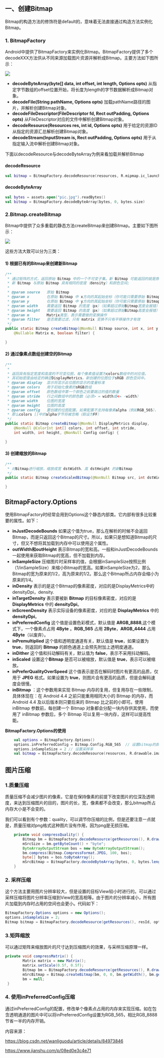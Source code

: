 ## 一、创建Bitmap

Bitmap的构造方法的修饰符是default的，意味着无法直接通过构造方法实例化Bitmap。



### 1. BitmapFactory

Android中提供了BitmapFactory来实例化Bitmap。BitmapFactory提供了多个decodeXXX方法供从不同来源加载图片资源并解析成Bitmap。主要方法如下图所示：



![](https://img-blog.csdnimg.cn/20181213211808924.png)

- **decodeByteArray(byte[] data, int offset, int length, Options opts)** 从指定字节数组的offset位置开始，将长度为length的字节数据解析成Bitmap对象。
- **decodeFile(String pathName, Options opts)** 加载pathName路径的图片，并解析创建Bitmap对象。
- **decodeFileDescriptor(FileDescriptor fd, Rect outPadding, Options opts)** 从FileDescriptor对应的文件中解析创建Bitmap对象。
- **decodeResource(Resources res, int id, Options opts)** 用于给定的资源ID从指定的资源汇总解析创建Bitmap对象。
- **decodeStream(InputStream is, Rect outPadding, Options opts)** 用于从指定输入流中解析创建Bitmap对象。

下面以decodeResource与decodeByteArray为例来看加载并解析Bitmap

#### decodeResource

```kotlin 
val bitmap = BitmapFactory.decodeResource(resources, R.mipmap.ic_launcher)
```

#### decodeByteArray

```kotlin
val bytes = assets.open("pic.jpg").readBytes()
val bitmap = BitmapFactory.decodeByteArray(bytes, 0, bytes.size)
```



### 2.Bitmap.createBitmap

Bitmap中提供了众多重载的静态方法createBitmap来创建Bitmap。主要如下图所示：

![](https://img-blog.csdnimg.cn/20181212164203698.png)

这些方法大致可以分为三类：

#### 1)  根据已有的Bitmap来创建新Bitmap

```java
/**
 * 通过矩阵的方式，返回原始 Bitmap 中的一个不可变子集。新 Bitmap 可能返回的就是原始的 Bitmap，也可能还是复制出来的。
 * 新 Bitmap 与原始 Bitmap 具有相同的密度（density）和颜色空间;
 *
 * @param source   原始 Bitmap
 * @param x        在原始 Bitmap 中 x方向的其起始坐标（你可能只需要原始 Bitmap x方向上的一部分）
 * @param y        在原始 Bitmap 中 y方向的其起始坐标（你可能只需要原始 Bitmap y方向上的一部分）
 * @param width    需要返回 Bitmap 的宽度（px）（如果超过原始Bitmap宽度会报错）
 * @param height   需要返回 Bitmap 的高度（px）（如果超过原始Bitmap高度会报错）
 * @param m        Matrix类型，表示需要做的变换操作
 * @param filter   是否需要过滤，只有 matrix 变换不只有平移操作才有效
 */
public static Bitmap createBitmap(@NonNull Bitmap source, int x, int y, int width, int height,
    @Nullable Matrix m, boolean filter) {
  
}
```

#### 2)  通过像素点数组创建空的Bitmap

```java
/**
 *
 * 返回具有指定宽度和高度的不可变位图，每个像素值设置为colors数组中的对应值。
 * 其初始密度由给定的确定DisplayMetrics。新创建的位图位于sRGB 颜色空间中。
 * @param display  显示将显示此位图的显示的度量标准
 * @param colors   用于初始化像素的sRGB数组
 * @param offset   颜色数组中第一个颜色之前要跳过的值的数量
 * @param stride   行之间数组中的颜色数（必须> = width或<= -width）
 * @param width    位图的宽度
 * @param height   位图的高度
 * @param config   要创建的位图配置。如果配置不支持每像素alpha（例如RGB_565），
 * 那么colors []中的alpha字节将被忽略（假设为FF）
 */
public static Bitmap createBitmap(@NonNull DisplayMetrics display,
    @NonNull @ColorInt int[] colors, int offset, int stride,
    int width, int height, @NonNull Config config) {
  
}
```

#### 3)  创建缩放的Bitmap

```java
/**
 * 对Bitmap进行缩放，缩放成宽 dstWidth、高 dstHeight 的新Bitmap
 */
public static Bitmap createScaledBitmap(@NonNull Bitmap src, int dstWidth, int dstHeight,boolean filter) {
  
}
```



## BitmapFactory.Options



使用BitmapFactory时经常会用到Options这个静态内部类。它内部有很多比较重要的属性。如下：

- **inJustDecodeBounds** 如果这个值为true，那么在解析的时候不会返回Bitmap，而是只返回这个Bitmap的尺寸。所以，如果只是想知道Bitmap的尺寸，但又不想将其加载到内存中可以使用这个属性。
- **outWidth和outHeight**  表示Bitmap的宽和高。一般和inJustDecodeBounds一起使用来获取Bitmap的宽高，但不加载到内存。
- **inSampleSize** 压缩图片时采样率的值，会根据inSampleSize按照比例（1/inSampleSize）来缩小Bitmap的宽高。如果inSampleSize为2，那么Bitmap的宽为原来的1/2，高为原来的1/2。那么这个Bitmap所占内存会缩小为原来的1/4。
- **inDensity** 表示的是这个Bitmap的像素密度，对应的是DisplayMetrics中的densityDpi，density.
- **inTargetDensity** 表示要被新 **Bitmap** 的目标像素密度，对应的是 **DisplayMetrics** 中的 **densityDpi**。
- **inScreenDensity** 表示实际设备的像素密度，对应的是 **DisplayMetrics** 中的 **densityDpi**。
- **inPreferredConfig** 这个值是设置色彩模式，默认值是 **ARGB_8888**,这个模式下，一个像素点占用 **4Byte** 。**RGB_565** 占用 **2Byte**，**ARGB_4444** 占用 **4Byte**（以废弃）。
- **inPremultiplied** 这个值和透明度通道有关，默认值是 **true**，如果设置为 **true**，则返回的 **Bitmap** 的颜色通道上会预先附加上透明度通道。
- **inDither** 这个值和抖动解码有关，默认值为 **false**，表示不采用抖动解码。
- **inScaled** 设置这个**Bitmap** 是否可以被缩放，默认值是 **true**，表示可以被缩放。
- **inPreferQualityOverSpeed** 这个值表示是否在解码时图片有更高的品质，仅用于 **JPEG** 格式。如果设置为 **true**，则图片会有更高的品质，但是会解码速度会很慢。
- **inBitmap** ：这个参数用来实现 Bitmap 内存的复用，但复用存在一些限制，具体体现在：在 Android 4.4 之前只能重用相同大小的 Bitmap 的内存，而 Android 4.4 及以后版本则只要后来的 Bitmap 比之前的小即可。使用 inBitmap 参数前，每创建一个 Bitmap 对象都会分配一块内存供其使用，而使用了 inBitmap 参数后，多个 Bitmap 可以复用一块内存，这样可以提高性能。



**BitmapFactory.Options的使用**

```kotlin
    val options = BitmapFactory.Options()
    options.inPreferredConfig = Bitmap.Config.RGB_565  // 设置bitmap的颜色格式
    options.inSampleSize = 2 // 设置采样率
    val bitmap = BitmapFactory.decodeResource(resources, R.drawable.image, options)
```



## 图片压缩

### 1.质量压缩

质量压缩不会减少图片的像素，它是在保持像素的前提下改变图片的位深及透明度，来达到压缩图片的目的，图片的长，宽，像素都不会改变，那么bitmap所占内存大小是不会变的。

我们可以看到有个参数：quality，可以调节你压缩的比例，但是还要注意一点就是，质量压缩对png格式这种图片没有作用，因为png是无损压缩。

```java
    private void compressQuality() {
        Bitmap bm = BitmapFactory.decodeResource(getResources(), R.drawable.test);
        mSrcSize = bm.getByteCount() + "byte";
        ByteArrayOutputStream bos = new ByteArrayOutputStream();
        bm.compress(Bitmap.CompressFormat.JPEG, 100, bos);
        byte[] bytes = bos.toByteArray();
        mSrcBitmap = BitmapFactory.decodeByteArray(bytes, 0, bytes.length);
    }
```

### 2. 采样压缩

这个方法主要用图片分辨率较大，但是设置的目标View较小时进行的。可以通过采样压缩将图片分辨率压缩到View的宽高相等。由于图片的分辨率减小，所有图片加载到内存时占用的空间也会更小。代码如下：

```java
BitmapFactory.Options options = new Options();
options.inSampleSize = 2;
Bitmap bitmap = BitmapFactory.decodeResource(getResources(), resId, options);
```

### 3.矩阵缩放

可以通过矩阵来缩放图片的尺寸达到压缩图片的效果，与采样压缩原理一样。

```java
private void compressMatrix() {
        Matrix matrix = new Matrix();
        matrix.setScale(0.5f, 0.5f);
        Bitmap bm = BitmapFactory.decodeResource(getResources(), R.drawable.test);
        mSrcBitmap = Bitmap.createBitmap(bm, 0, 0, bm.getWidth(), bm.getHeight(), matrix, true);
        bm = null;
 }    
```

### 4. 使用inPreferredConfig压缩

通过inPreferredConfig的配置，修改单个像素点占用的内存来实现压缩。如在包含透明通道的图片中可以将inPreferredConfig设置为RGB_565，相比RGB_8888节省一半的内存开销。

内容来源：

https://blog.csdn.net/wanliguodu/article/details/84973846

https://www.jianshu.com/p/08ed0e3c4e71